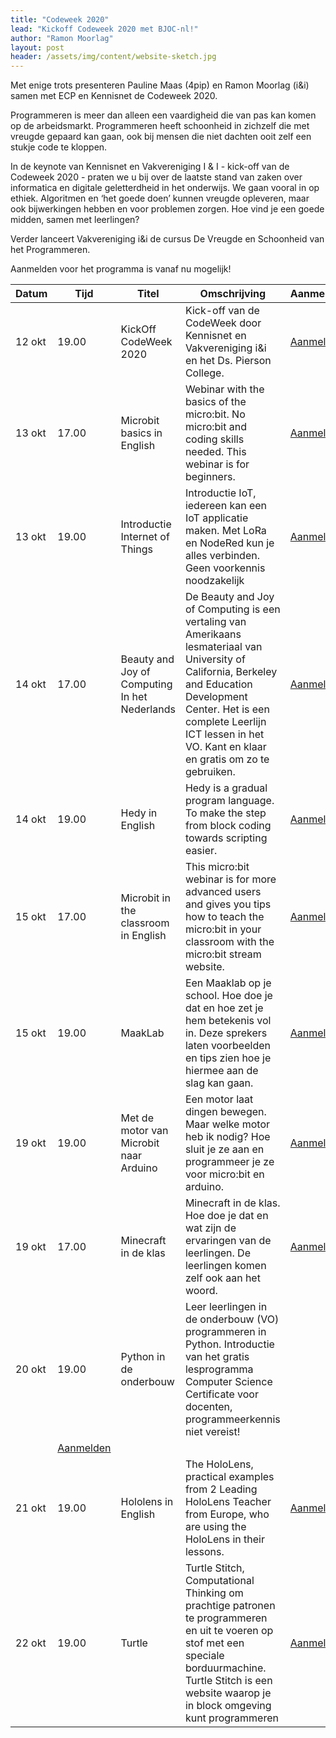 ```yaml
---
title: "Codeweek 2020"
lead: "Kickoff Codeweek 2020 met BJOC-nl!"
author: "Ramon Moorlag"
layout: post
header: /assets/img/content/website-sketch.jpg
---
```

Met enige trots presenteren Pauline Maas (4pip) en Ramon Moorlag (i&i) samen met ECP en Kennisnet de Codeweek 2020. 

Programmeren is meer dan alleen een vaardigheid die van pas kan komen op de arbeidsmarkt. Programmeren heeft schoonheid in zichzelf die met vreugde gepaard kan gaan, ook bij mensen die niet dachten ooit zelf een stukje code te kloppen. 

In de keynote van Kennisnet en Vakvereniging I & I - kick-off van de Codeweek 2020 - praten we u bij over de laatste stand van zaken over informatica en digitale geletterdheid in het onderwijs. We gaan vooral in op ethiek. Algoritmen en ‘het goede doen’ kunnen vreugde opleveren, maar ook bijwerkingen hebben en voor problemen zorgen. Hoe vind je een goede midden, samen met leerlingen?

Verder lanceert Vakvereniging i&i de cursus De Vreugde en Schoonheid van het Programmeren. 

 Aanmelden voor het programma is vanaf nu mogelijk! 

| Datum 	| Tijd 	| Titel 	| Omschrijving 	| Aanmelden 	|
|-	|-	|-	|-	|-	|
| 12 okt 	| 19.00 	| KickOff CodeWeek 2020 	| Kick-off van de CodeWeek door Kennisnet en Vakvereniging i&i en het Ds. Pierson College. 	| [Aanmelden](https://gudehaan-gasandbox.webex.com/gudehaan-gasandbox/onstage/g.php?MTID=ecb926cd9564c67b4e511702ed0337ff9) 	|
| 13 okt 	| 17.00 	| Microbit basics in English 	| Webinar with the basics of the micro:bit. No micro:bit and coding skills needed. This webinar is for beginners. 	| [Aanmelden](https://gudehaan-gasandbox.webex.com/gudehaan-gasandbox/onstage/g.php?MTID=eadf5a942ab74de42b35b34854d714a55) 	|
| 13 okt 	| 19.00 	| Introductie Internet of Things 	| Introductie IoT, iedereen kan een IoT applicatie maken. Met LoRa en NodeRed kun je alles verbinden. Geen voorkennis noodzakelijk 	| [Aanmelden](https://gudehaan-gasandbox.webex.com/gudehaan-gasandbox/onstage/g.php?MTID=ef685580dda97c71037b15c3b1c11207a) 	|
| 14 okt 	| 17.00 	| Beauty and Joy of Computing In het Nederlands 	| De Beauty and Joy of Computing is een vertaling van Amerikaans lesmateriaal van University of California, Berkeley and Education Development Center. Het is een complete Leerlijn ICT lessen in het VO. Kant en klaar en gratis om zo te gebruiken. 	| [Aanmelden](https://gudehaan-gasandbox.webex.com/gudehaan-gasandbox/onstage/g.php?MTID=ee2da43f5d0ba87bdc94b179da8373426) 	|
| 14 okt 	| 19.00 	| Hedy in English 	| Hedy is a gradual program language. To make the step from block coding towards scripting easier. 	| [Aanmelden](https://gudehaan-gasandbox.webex.com/gudehaan-gasandbox/onstage/g.php?MTID=eeb3c6fe237d5772d0cd83a9e2a9d969a) 	|
| 15 okt 	| 17.00 	| Microbit in the classroom in English 	| This micro:bit webinar is for more advanced users and gives you tips how to teach the micro:bit in your classroom with the micro:bit stream website. 	| [Aanmelden](https://gudehaan-gasandbox.webex.com/gudehaan-gasandbox/onstage/g.php?MTID=e8487ae7c927e06f3273b973a437b95a5) 	|
| 15 okt 	| 19.00 	| MaakLab 	| Een Maaklab op je school. Hoe doe je dat en hoe zet je hem betekenis vol in. Deze sprekers laten voorbeelden en tips zien hoe je hiermee aan de slag kan gaan. 	| [Aanmelden](https://gudehaan-gasandbox.webex.com/gudehaan-gasandbox/onstage/g.php?MTID=ed84f371b0284da27fb95f388c4d5b2f0) 	|
| 19 okt 	| 19.00 	| Met de motor van Microbit naar Arduino 	| Een motor laat dingen bewegen. Maar welke motor heb ik nodig? Hoe sluit je ze aan en programmeer je ze voor micro:bit en arduino. 	| [Aanmelden](https://gudehaan-gasandbox.webex.com/gudehaan-gasandbox/onstage/g.php?MTID=ef0c1a6346f2414f6a5de817d071e1764) 	|
| 19 okt 	| 17.00 	| Minecraft in de klas 	| Minecraft in de klas. Hoe doe je dat en wat zijn de ervaringen van de leerlingen. De leerlingen komen zelf ook aan het woord. 	| [Aanmelden](https://gudehaan-gasandbox.webex.com/gudehaan-gasandbox/onstage/g.php?MTID=e118ef496b9652f10567c20c2f8e8cd14) 	|
| 20 okt 	| 19.00 	| Python in de onderbouw 	| Leer leerlingen in de onderbouw (VO) programmeren in Python. Introductie van het gratis lesprogramma Computer Science Certificate voor docenten, programmeerkennis niet vereist! 
	| [Aanmelden](https://gudehaan-gasandbox.webex.com/gudehaan-gasandbox/onstage/g.php?MTID=e5b61af6edd7fe498598594cee3d66560) 	|
| 21 okt 	| 19.00 	| Hololens in English 	| The HoloLens, practical examples from 2 Leading HoloLens Teacher from Europe, who are using the HoloLens in their lessons. 	| [Aanmelden](https://gudehaan-gasandbox.webex.com/gudehaan-gasandbox/onstage/g.php?MTID=eecd34476ae07f74d658a47b1c02e0dbe) 	|
| 22 okt 	| 19.00 	| Turtle 	| Turtle Stitch, Computational Thinking om prachtige patronen te programmeren en uit te voeren op stof met een speciale borduurmachine. Turtle Stitch is een website waarop je in block omgeving kunt programmeren 	| [Aanmelden](https://gudehaan-gasandbox.webex.com/gudehaan-gasandbox/onstage/g.php?MTID=e73a1697cee70696c1e5b4956a367e392) 	|

